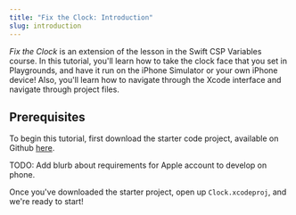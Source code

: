 ```yaml
---
title: "Fix the Clock: Introduction"
slug: introduction
---
```


_Fix the Clock_ is an extension of the lesson in the Swift CSP Variables course. In this tutorial, you'll learn how to take the clock face that you set in Playgrounds, and have it run on the iPhone Simulator or your own iPhone device! Also, you'll learn how to navigate through the Xcode interface and navigate through project files.

## Prerequisites

To begin this tutorial, first download the starter code project, available on Github [here](https://github.com/yariza/Clock-Xcode).

TODO: Add blurb about requirements for Apple account to develop on phone.

Once you've downloaded the starter project, open up `Clock.xcodeproj`, and we're ready to start!
